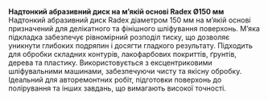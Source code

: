 **Надтонкий абразивний диск на м’якій основі Radex Ø150 мм**  
Надтонкий абразивний диск Radex діаметром 150 мм на м’якій основі призначений для делікатного та фінішного шліфування поверхонь. М’яка підкладка забезпечує рівномірний розподіл тиску, що дозволяє уникнути глибоких подряпин і досягти гладкого результату. Підходить для обробки складних контурів, лакофарбових покриттів, ґрунтів, дерева та пластику. Використовується з ексцентриковими шліфувальними машинами, забезпечуючи чисту та якісну обробку. Ідеальний для авторемонтних робіт, підготовки поверхонь до полірування та інших завдань, що вимагають високої точності.